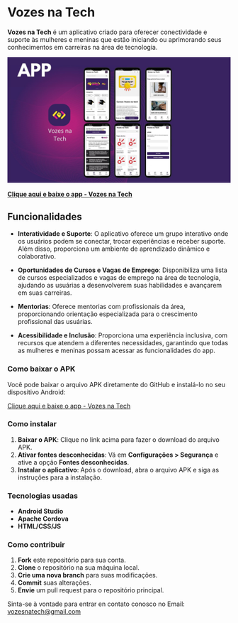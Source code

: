 # Vozes na Tech

**Vozes na Tech** é um aplicativo criado para oferecer conectividade e suporte às mulheres e meninas que estão iniciando ou aprimorando seus conhecimentos em carreiras na área de tecnologia.


![Telas reais do app ](img-app.jpg) 


**[Clique aqui e baixe o app - Vozes na Tech](https://github.com/meir3manu/App-Vozesnatech/raw/master/Vozes-na-Tech.apk)**






## Funcionalidades

- **Interatividade e Suporte**: O aplicativo oferece um grupo interativo onde os usuários podem se conectar, trocar experiências e receber suporte. Além disso, proporciona um ambiente de aprendizado dinâmico e colaborativo.

- **Oportunidades de Cursos e Vagas de Emprego**: Disponibiliza uma lista de cursos especializados e vagas de emprego na área de tecnologia, ajudando as usuárias a desenvolverem suas habilidades e avançarem em suas carreiras.

- **Mentorias**: Oferece mentorias com profissionais da área, proporcionando orientação especializada para o crescimento profissional das usuárias.

- **Acessibilidade e Inclusão**: Proporciona uma experiência inclusiva, com recursos que atendem a diferentes necessidades, garantindo que todas as mulheres e meninas possam acessar as funcionalidades do app.

### Como baixar o APK

Você pode baixar o arquivo APK diretamente do GitHub e instalá-lo no seu dispositivo Android:

[Clique aqui e baixe o app - Vozes na Tech](https://github.com/meir3manu/App-Vozesnatech/raw/master/Vozes-na-Tech.apk)


### Como instalar

1. **Baixar o APK**: Clique no link acima para fazer o download do arquivo APK.
2. **Ativar fontes desconhecidas**: Vá em **Configurações > Segurança** e ative a opção **Fontes desconhecidas**.
3. **Instalar o aplicativo**: Após o download, abra o arquivo APK e siga as instruções para a instalação.

### Tecnologias usadas

- **Android Studio**
- **Apache Cordova**
- **HTML/CSS/JS**

### Como contribuir

1. **Fork** este repositório para sua conta.
2. **Clone** o repositório na sua máquina local.
3. **Crie uma nova branch** para suas modificações.
4. **Commit** suas alterações.
5. **Envie** um pull request para o repositório principal.


Sinta-se à vontade para entrar en contato conosco no Email: vozesnatech@gmail.com
